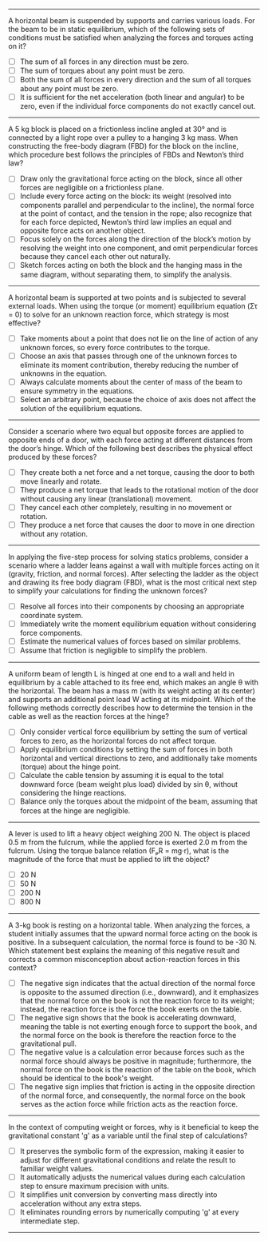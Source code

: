 ***
A horizontal beam is suspended by supports and carries various loads. For the beam to be in static equilibrium, which of the following sets of conditions must be satisfied when analyzing the forces and torques acting on it?

- [ ] The sum of all forces in any direction must be zero.
- [ ] The sum of torques about any point must be zero.
- [ ] Both the sum of all forces in every direction and the sum of all torques about any point must be zero.
- [ ] It is sufficient for the net acceleration (both linear and angular) to be zero, even if the individual force components do not exactly cancel out.
***
A 5 kg block is placed on a frictionless incline angled at 30° and is connected by a light rope over a pulley to a hanging 3 kg mass. When constructing the free-body diagram (FBD) for the block on the incline, which procedure best follows the principles of FBDs and Newton’s third law?

- [ ] Draw only the gravitational force acting on the block, since all other forces are negligible on a frictionless plane.
- [ ] Include every force acting on the block: its weight (resolved into components parallel and perpendicular to the incline), the normal force at the point of contact, and the tension in the rope; also recognize that for each force depicted, Newton’s third law implies an equal and opposite force acts on another object.
- [ ] Focus solely on the forces along the direction of the block’s motion by resolving the weight into one component, and omit perpendicular forces because they cancel each other out naturally.
- [ ] Sketch forces acting on both the block and the hanging mass in the same diagram, without separating them, to simplify the analysis.
***
A horizontal beam is supported at two points and is subjected to several external loads. When using the torque (or moment) equilibrium equation (Στ = 0) to solve for an unknown reaction force, which strategy is most effective?

- [ ] Take moments about a point that does not lie on the line of action of any unknown forces, so every force contributes to the torque.
- [ ] Choose an axis that passes through one of the unknown forces to eliminate its moment contribution, thereby reducing the number of unknowns in the equation.
- [ ] Always calculate moments about the center of mass of the beam to ensure symmetry in the equations.
- [ ] Select an arbitrary point, because the choice of axis does not affect the solution of the equilibrium equations.
***
Consider a scenario where two equal but opposite forces are applied to opposite ends of a door, with each force acting at different distances from the door’s hinge. Which of the following best describes the physical effect produced by these forces?

- [ ] They create both a net force and a net torque, causing the door to both move linearly and rotate.
- [ ] They produce a net torque that leads to the rotational motion of the door without causing any linear (translational) movement.
- [ ] They cancel each other completely, resulting in no movement or rotation.
- [ ] They produce a net force that causes the door to move in one direction without any rotation.
***
In applying the five-step process for solving statics problems, consider a scenario where a ladder leans against a wall with multiple forces acting on it (gravity, friction, and normal forces). After selecting the ladder as the object and drawing its free body diagram (FBD), what is the most critical next step to simplify your calculations for finding the unknown forces?

- [ ] Resolve all forces into their components by choosing an appropriate coordinate system.
- [ ] Immediately write the moment equilibrium equation without considering force components.
- [ ] Estimate the numerical values of forces based on similar problems.
- [ ] Assume that friction is negligible to simplify the problem.
***
A uniform beam of length L is hinged at one end to a wall and held in equilibrium by a cable attached to its free end, which makes an angle θ with the horizontal. The beam has a mass m (with its weight acting at its center) and supports an additional point load W acting at its midpoint. Which of the following methods correctly describes how to determine the tension in the cable as well as the reaction forces at the hinge?

- [ ] Only consider vertical force equilibrium by setting the sum of vertical forces to zero, as the horizontal forces do not affect torque.
- [ ] Apply equilibrium conditions by setting the sum of forces in both horizontal and vertical directions to zero, and additionally take moments (torque) about the hinge point.
- [ ] Calculate the cable tension by assuming it is equal to the total downward force (beam weight plus load) divided by sin θ, without considering the hinge reactions.
- [ ] Balance only the torques about the midpoint of the beam, assuming that forces at the hinge are negligible.
***
A lever is used to lift a heavy object weighing 200 N. The object is placed 0.5 m from the fulcrum, while the applied force is exerted 2.0 m from the fulcrum. Using the torque balance relation (FₚR = mg·r), what is the magnitude of the force that must be applied to lift the object?

- [ ] 20 N
- [ ] 50 N
- [ ] 200 N
- [ ] 800 N
***
A 3-kg book is resting on a horizontal table. When analyzing the forces, a student initially assumes that the upward normal force acting on the book is positive. In a subsequent calculation, the normal force is found to be -30 N. Which statement best explains the meaning of this negative result and corrects a common misconception about action-reaction forces in this context?

- [ ] The negative sign indicates that the actual direction of the normal force is opposite to the assumed direction (i.e., downward), and it emphasizes that the normal force on the book is not the reaction force to its weight; instead, the reaction force is the force the book exerts on the table.
- [ ] The negative sign shows that the book is accelerating downward, meaning the table is not exerting enough force to support the book, and the normal force on the book is therefore the reaction force to the gravitational pull.
- [ ] The negative value is a calculation error because forces such as the normal force should always be positive in magnitude; furthermore, the normal force on the book is the reaction of the table on the book, which should be identical to the book's weight.
- [ ] The negative sign implies that friction is acting in the opposite direction of the normal force, and consequently, the normal force on the book serves as the action force while friction acts as the reaction force.
***
In the context of computing weight or forces, why is it beneficial to keep the gravitational constant 'g' as a variable until the final step of calculations?

- [ ] It preserves the symbolic form of the expression, making it easier to adjust for different gravitational conditions and relate the result to familiar weight values.
- [ ] It automatically adjusts the numerical values during each calculation step to ensure maximum precision with units.
- [ ] It simplifies unit conversion by converting mass directly into acceleration without any extra steps.
- [ ] It eliminates rounding errors by numerically computing 'g' at every intermediate step.
***
